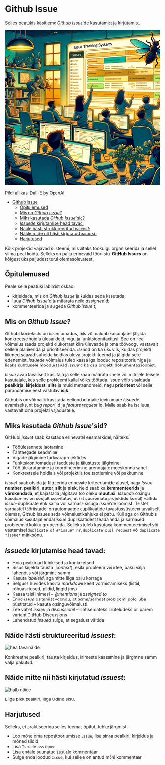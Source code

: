 
# Github Issue

Selles peatükis käsitleme *Github Issue*'de kasutamist ja kirjutamist.

![Issue](Issue.webp)

Pildi allikas: Dall-E by OpenAI

- [Github Issue](#github-issue)
  - [Õpitulemused](#õpitulemused)
  - [Mis on *Github Issue*?](#mis-on-github-issue)
  - [Miks kasutada *Github Issue*'sid?](#miks-kasutada-github-issuesid)
  - [*Issuede* kirjutamise head tavad:](#issuede-kirjutamise-head-tavad)
  - [Näide hästi struktureeritud *issuest*:](#näide-hästi-struktureeritud-issuest)
  - [Näide mitte nii hästi kirjutatud *issuest*:](#näide-mitte-nii-hästi-kirjutatud-issuest)
  - [Harjutused](#harjutused)

Kõik projektid vajavad süsteemi, mis aitaks töökulgu organiseerida ja sellel silma peal hoida. Selleks on palju erinevaid tööriistu, **GitHub Issues** on kõigest üks paljudest turul olemasolevatest.

## Õpitulemused

Peale selle peatüki läbimist oskad:

- kirjeldada, mis on *Github Issue* ja kuidas seda kasutada;
- luua *Github Issue*'d ja määrata neile *assignee*'d;
- kommenteerida ja sulgeda *Github Issue*'t;

## Mis on *Github Issue*?

Githubi kontekstis on *issue* omadus, mis võimaldab kasutajatel jälgida konkreetse hoidla ülesandeid, vigu ja funktsioonitaotlusi. See on hea võimalus saada projekti olukorrast kiire ülevaade ja oma töövoogu vastavalt sellele planeerida ja prioritiseerida. *Issue*d on ka üks viis, kuidas projekti liikmed saavad suhelda hoidlas oleva projekti teemal ja jälgida selle edenemist. *Issuede* võimalus tuleb kaasa iga loodud repositooriumiga ja lisaks suhtlusele moodustavad *issue*'d ka osa projekti dokumentatsioonist.

*Issue* avab tavaliselt kasutaja ja selle saab määrata ühele või mitmele teisele kasutajale, kes selle probleemi kallal võiks töötada. *Issue* võib sisaldada **pealkirja**, **kirjeldust**, **silte** ja muid metaandmeid, nagu **prioriteet** või selle parandamise eest vastutav **isik**. 

Githubis on võimalik kasutada eelloodud malle levinumate *issuede* avamiseks, nt *bug report*'id ja *feature request*'id. Malle saab ka ise luua, vastavalt oma projekti vajadustele.

## Miks kasutada *Github Issue*'sid?

GitHubi *issue*t saab kasutada erinevatel eesmärkidel, näiteks:

- Tööülesannete jaotamine
- Tähtaegade seadmine
- Vigade jälgimine tarkvaraprojektides
- Funktsiooni/omaduse taotluste ja täiustuste jälgimine
- Töö üle arutamine ja koordineerimine arendajate meeskonna vahel
- Konkreetsele hoidlale või projektile toe taotlemine või pakkumine

*Issue*t saab otsida ja filtreerida erinevate kriteeriumide alusel, nagu *Issue* **number**, **pealkiri**, **autor**, **silt** ja **olek**. Neid saab ka **kommenteerida** ja **värskendada**, et kajastada jälgitava töö oleku **muutusi**. *Issuede* otsingu kasutamine on soojalt soovitatav, et (nt suuremate projektide korral) vältida *issue*-duplikaate ehk sama või sarnase sisuga *issue*'de loomist. Teistel sarnastel tööriistadel on automaatne duplikaatide tuvastussüsteem tavaliselt olemas, Github Issues seda võimalust kahjuks ei paku. Küll aga on Githubis võimalus kasutajal endal *issue* duplikaatidest teada anda ja sarnased probleemid kokku grupeerida. Selleks tuleb kasutada kommenteerimisel või vastamisel `duplicate of #*issue* nr`, `duplicate pull request` või `duplicate *issue*` märksõnu. 

## *Issuede* kirjutamise head tavad:

- Hoia pealkirjad lühikesed ja konkreetsed
- Sisus kirjelda tausta (*context*), esita probleem või idee, paku välja lahendus või järgmine samm
- Kasuta *labeleid*, aga mitte liiga palju korraga
- Selguse huvides kasuta *markdown* keelt vormistamiseks (listid, rõhuasetused, pildid, lingid jms)
- Kaasa teisi inimesi – *@mentions* ja *assigned to*
- Enne *issue* esitamist veendu, et sama/sarnast probleemi pole juba püstitatud – kasuta otsinguvõimalust!
- Tee vahet *issuel* ja *discussionil* – lahtisemateks aruteludeks on parem variant GitHub Discussions
- Lahendatud *issued* sulge, et segadust vältida

## Näide hästi struktureeritud *issuest*:
![hea tava näide](https://wiredcraft.com/images/posts/how_we_write_our_github_issues_2.png) 

Konkreetne pealkiri, tausta kirjeldus, inimeste kaasamine ja järgmine samm välja pakutud.

## Näide mitte nii hästi kirjutatud *issuest*:
![halb näide](https://wiredcraft.com/images/posts/how_we_write_our_github_issues_1.png)

Liiga pikk pealkiri, liiga üldine sisu.

## Harjutused

Selleks, et praktiseerida selles teemas õpitut, tehke järgmist:

- Loo mõne oma repositooriumisse `Issue`, lisa sinna pealkiri, kirjeldus ja mõned sildid
- Lisa `Issue`le `assignee`
- Lisa endale suunatud `Issue`le kommentaar
- Sulge enda loodud `Issue`, kui sellele on antud mõni kommentaar
